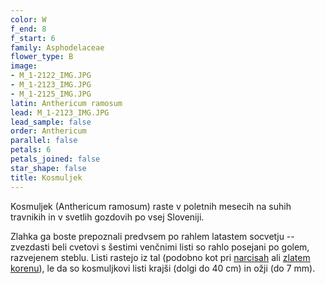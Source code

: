 ```yaml
---
color: W
f_end: 8
f_start: 6
family: Asphodelaceae
flower_type: B
image:
- M_1-2122_IMG.JPG
- M_1-2123_IMG.JPG
- M_1-2125_IMG.JPG
latin: Anthericum ramosum
lead: M_1-2123_IMG.JPG
lead_sample: false
order: Anthericum
parallel: false
petals: 6
petals_joined: false
star_shape: false
title: Kosmuljek
---
```

Kosmuljek (Anthericum ramosum) raste v poletnih mesecih na suhih travnikih in v svetlih gozdovih po vsej Sloveniji. 

Zlahka ga boste prepoznali predvsem po rahlem latastem socvetju -- zvezdasti beli cvetovi s šestimi venčnimi listi so rahlo posejani po golem, razvejenem steblu. Listi rastejo iz tal (podobno kot pri [narcisah](../genus/narcissus) ali [zlatem korenu](../asphodelusalbus)), le da so kosmuljkovi listi krajši (dolgi do 40 cm) in ožji (do 7 mm).
